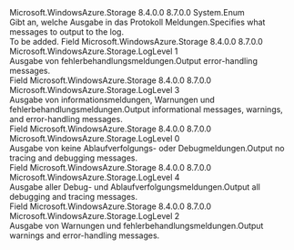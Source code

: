 <Type Name="LogLevel" FullName="Microsoft.WindowsAzure.Storage.LogLevel">
  <TypeSignature Language="C#" Value="public enum LogLevel" />
  <TypeSignature Language="ILAsm" Value=".class public auto ansi sealed LogLevel extends System.Enum" />
  <TypeSignature Language="DocId" Value="T:Microsoft.WindowsAzure.Storage.LogLevel" />
  <TypeSignature Language="VB.NET" Value="Public Enum LogLevel" />
  <TypeSignature Language="F#" Value="type LogLevel = " />
  <AssemblyInfo>
    <AssemblyName>Microsoft.WindowsAzure.Storage</AssemblyName>
    <AssemblyVersion>8.4.0.0</AssemblyVersion>
    <AssemblyVersion>8.7.0.0</AssemblyVersion>
  </AssemblyInfo>
  <Base>
    <BaseTypeName>System.Enum</BaseTypeName>
  </Base>
  <Docs>
    <summary>
            <span data-ttu-id="88f0e-101">Gibt an, welche Ausgabe in das Protokoll Meldungen.</span><span class="sxs-lookup"><span data-stu-id="88f0e-101">Specifies what messages to output to the log.</span></span>
            </summary>
    <remarks>To be added.</remarks>
  </Docs>
  <Members>
    <Member MemberName="Error">
      <MemberSignature Language="C#" Value="Error" />
      <MemberSignature Language="ILAsm" Value=".field public static literal valuetype Microsoft.WindowsAzure.Storage.LogLevel Error = int32(1)" />
      <MemberSignature Language="DocId" Value="F:Microsoft.WindowsAzure.Storage.LogLevel.Error" />
      <MemberSignature Language="VB.NET" Value="Error" />
      <MemberSignature Language="F#" Value="Error = 1" Usage="Microsoft.WindowsAzure.Storage.LogLevel.Error" />
      <MemberType>Field</MemberType>
      <AssemblyInfo>
        <AssemblyName>Microsoft.WindowsAzure.Storage</AssemblyName>
        <AssemblyVersion>8.4.0.0</AssemblyVersion>
        <AssemblyVersion>8.7.0.0</AssemblyVersion>
      </AssemblyInfo>
      <ReturnValue>
        <ReturnType>Microsoft.WindowsAzure.Storage.LogLevel</ReturnType>
      </ReturnValue>
      <MemberValue>1</MemberValue>
      <Docs>
        <summary>
            <span data-ttu-id="88f0e-102">Ausgabe von fehlerbehandlungsmeldungen.</span><span class="sxs-lookup"><span data-stu-id="88f0e-102">Output error-handling messages.</span></span>
            </summary>
      </Docs>
    </Member>
    <Member MemberName="Informational">
      <MemberSignature Language="C#" Value="Informational" />
      <MemberSignature Language="ILAsm" Value=".field public static literal valuetype Microsoft.WindowsAzure.Storage.LogLevel Informational = int32(3)" />
      <MemberSignature Language="DocId" Value="F:Microsoft.WindowsAzure.Storage.LogLevel.Informational" />
      <MemberSignature Language="VB.NET" Value="Informational" />
      <MemberSignature Language="F#" Value="Informational = 3" Usage="Microsoft.WindowsAzure.Storage.LogLevel.Informational" />
      <MemberType>Field</MemberType>
      <AssemblyInfo>
        <AssemblyName>Microsoft.WindowsAzure.Storage</AssemblyName>
        <AssemblyVersion>8.4.0.0</AssemblyVersion>
        <AssemblyVersion>8.7.0.0</AssemblyVersion>
      </AssemblyInfo>
      <ReturnValue>
        <ReturnType>Microsoft.WindowsAzure.Storage.LogLevel</ReturnType>
      </ReturnValue>
      <MemberValue>3</MemberValue>
      <Docs>
        <summary>
            <span data-ttu-id="88f0e-103">Ausgabe von informationsmeldungen, Warnungen und fehlerbehandlungsmeldungen.</span><span class="sxs-lookup"><span data-stu-id="88f0e-103">Output informational messages, warnings, and error-handling messages.</span></span>
            </summary>
      </Docs>
    </Member>
    <Member MemberName="Off">
      <MemberSignature Language="C#" Value="Off" />
      <MemberSignature Language="ILAsm" Value=".field public static literal valuetype Microsoft.WindowsAzure.Storage.LogLevel Off = int32(0)" />
      <MemberSignature Language="DocId" Value="F:Microsoft.WindowsAzure.Storage.LogLevel.Off" />
      <MemberSignature Language="VB.NET" Value="Off" />
      <MemberSignature Language="F#" Value="Off = 0" Usage="Microsoft.WindowsAzure.Storage.LogLevel.Off" />
      <MemberType>Field</MemberType>
      <AssemblyInfo>
        <AssemblyName>Microsoft.WindowsAzure.Storage</AssemblyName>
        <AssemblyVersion>8.4.0.0</AssemblyVersion>
        <AssemblyVersion>8.7.0.0</AssemblyVersion>
      </AssemblyInfo>
      <ReturnValue>
        <ReturnType>Microsoft.WindowsAzure.Storage.LogLevel</ReturnType>
      </ReturnValue>
      <MemberValue>0</MemberValue>
      <Docs>
        <summary>
            <span data-ttu-id="88f0e-104">Ausgabe von keine Ablaufverfolgungs- oder Debugmeldungen.</span><span class="sxs-lookup"><span data-stu-id="88f0e-104">Output no tracing and debugging messages.</span></span>
            </summary>
      </Docs>
    </Member>
    <Member MemberName="Verbose">
      <MemberSignature Language="C#" Value="Verbose" />
      <MemberSignature Language="ILAsm" Value=".field public static literal valuetype Microsoft.WindowsAzure.Storage.LogLevel Verbose = int32(4)" />
      <MemberSignature Language="DocId" Value="F:Microsoft.WindowsAzure.Storage.LogLevel.Verbose" />
      <MemberSignature Language="VB.NET" Value="Verbose" />
      <MemberSignature Language="F#" Value="Verbose = 4" Usage="Microsoft.WindowsAzure.Storage.LogLevel.Verbose" />
      <MemberType>Field</MemberType>
      <AssemblyInfo>
        <AssemblyName>Microsoft.WindowsAzure.Storage</AssemblyName>
        <AssemblyVersion>8.4.0.0</AssemblyVersion>
        <AssemblyVersion>8.7.0.0</AssemblyVersion>
      </AssemblyInfo>
      <ReturnValue>
        <ReturnType>Microsoft.WindowsAzure.Storage.LogLevel</ReturnType>
      </ReturnValue>
      <MemberValue>4</MemberValue>
      <Docs>
        <summary>
            <span data-ttu-id="88f0e-105">Ausgabe aller Debug- und Ablaufverfolgungsmeldungen.</span><span class="sxs-lookup"><span data-stu-id="88f0e-105">Output all debugging and tracing messages.</span></span>
            </summary>
      </Docs>
    </Member>
    <Member MemberName="Warning">
      <MemberSignature Language="C#" Value="Warning" />
      <MemberSignature Language="ILAsm" Value=".field public static literal valuetype Microsoft.WindowsAzure.Storage.LogLevel Warning = int32(2)" />
      <MemberSignature Language="DocId" Value="F:Microsoft.WindowsAzure.Storage.LogLevel.Warning" />
      <MemberSignature Language="VB.NET" Value="Warning" />
      <MemberSignature Language="F#" Value="Warning = 2" Usage="Microsoft.WindowsAzure.Storage.LogLevel.Warning" />
      <MemberType>Field</MemberType>
      <AssemblyInfo>
        <AssemblyName>Microsoft.WindowsAzure.Storage</AssemblyName>
        <AssemblyVersion>8.4.0.0</AssemblyVersion>
        <AssemblyVersion>8.7.0.0</AssemblyVersion>
      </AssemblyInfo>
      <ReturnValue>
        <ReturnType>Microsoft.WindowsAzure.Storage.LogLevel</ReturnType>
      </ReturnValue>
      <MemberValue>2</MemberValue>
      <Docs>
        <summary>
            <span data-ttu-id="88f0e-106">Ausgabe von Warnungen und fehlerbehandlungsmeldungen.</span><span class="sxs-lookup"><span data-stu-id="88f0e-106">Output warnings and error-handling messages.</span></span>
            </summary>
      </Docs>
    </Member>
  </Members>
</Type>